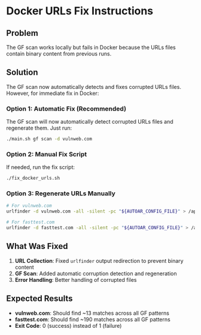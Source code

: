 # Docker URLs Fix Instructions

## Problem
The GF scan works locally but fails in Docker because the URLs files contain binary content from previous runs.

## Solution
The GF scan now automatically detects and fixes corrupted URLs files. However, for immediate fix in Docker:

### Option 1: Automatic Fix (Recommended)
The GF scan will now automatically detect corrupted URLs files and regenerate them. Just run:
```bash
./main.sh gf scan -d vulnweb.com
```

### Option 2: Manual Fix Script
If needed, run the fix script:
```bash
./fix_docker_urls.sh
```

### Option 3: Regenerate URLs Manually
```bash
# For vulnweb.com
urlfinder -d vulnweb.com -all -silent -pc "${AUTOAR_CONFIG_FILE}" > /app/new-results/vulnweb.com/urls/all-urls.txt

# For fasttest.com  
urlfinder -d fasttest.com -all -silent -pc "${AUTOAR_CONFIG_FILE}" > /app/new-results/fasttest.com/urls/all-urls.txt
```

## What Was Fixed
1. **URL Collection**: Fixed `urlfinder` output redirection to prevent binary content
2. **GF Scan**: Added automatic corruption detection and regeneration
3. **Error Handling**: Better handling of corrupted files

## Expected Results
- **vulnweb.com**: Should find ~13 matches across all GF patterns
- **fasttest.com**: Should find ~190 matches across all GF patterns
- **Exit Code**: 0 (success) instead of 1 (failure)
